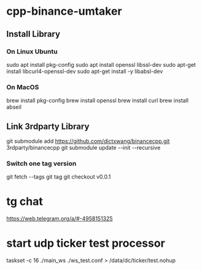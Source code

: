 # cpp-binance-umtaker

## Install Library
### On Linux Ubuntu
sudo apt install pkg-config
sudo apt install openssl libssl-dev
sudo apt-get install libcurl4-openssl-dev
sudo apt-get install -y libabsl-dev

### On MacOS
brew install pkg-config
brew install openssl
brew install curl
brew install abseil


## Link 3rdparty Library
git submodule add https://github.com/dictxwang/binancecpp.git 3rdparty/binancecpp
git submodule update --init --recursive
### Switch one tag version
git fetch --tags
git tag
git checkout v0.0.1

# tg chat
https://web.telegram.org/a/#-4958151325

# start udp ticker test processor
taskset -c 16 ./main_ws ./ws_test.conf > /data/dc/ticker/test.nohup